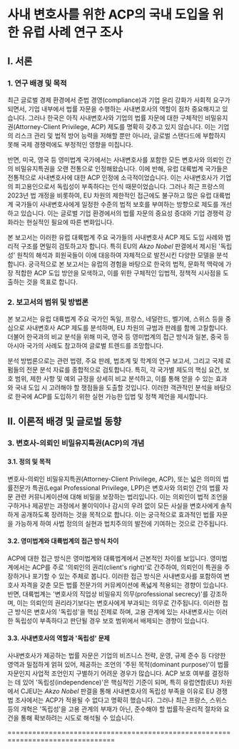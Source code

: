 # 사내 변호사를 위한 ACP의 국내 도입을 위한 유럽 사례 연구 조사

## I. 서론

### 1. 연구 배경 및 목적

최근 글로벌 경제 환경에서 준법 경영(compliance)과 기업 윤리 강화가 사회적 요구가 되면서, 기업 내부에서 법률 자문을 수행하는 사내변호사의 역할이 점차 중요해지고 있습니다. 그러나 한국은 아직 사내변호사와 기업의 법률 자문에 대한 구체적인 비밀유지권(Attorney-Client Privilege, ACP) 제도를 명확히 갖추고 있지 않습니다. 이는 기업의 리스크 관리 및 법적 방어 능력을 저해할 뿐만 아니라, 글로벌 스탠다드에 부합하지 못해 국제 경쟁력에도 부정적인 영향을 미칩니다.

반면, 미국, 영국 등 영미법계 국가에서는 사내변호사를 포함한 모든 변호사와 의뢰인 간의 비밀유지특권을 오랜 전통으로 인정해왔습니다. 이에 반해, 유럽 대륙법계 국가들은 전통적으로 사내변호사에 대한 ACP 인정에 소극적이었습니다. 이는 사내변호사가 기업의 피고용인으로서 독립성이 부족하다는 인식 때문이었습니다. 그러나 최근 프랑스의 2023년 법 개정을 비롯하여, EU 차원의 제한적인 접근에도 불구하고 많은 유럽 대륙법계 국가들이 사내변호사에게 일정한 수준의 법적 보호를 부여하는 방향으로 제도를 개선하고 있습니다. 이는 글로벌 기업 환경에서의 법률 자문의 중요성 증대와 기업 경쟁력 강화라는 현실적인 필요에 따른 변화입니다.

본 보고서는 이러한 유럽 대륙법계 주요 국가들의 사내변호사 ACP 제도 도입 사례와 법리적 구조를 면밀히 검토하고자 합니다. 특히 EU의 *Akzo Nobel* 판결에서 제시된 '독립성' 원칙의 해석과 회원국들이 이에 대응하여 자체적으로 발전시킨 다양한 모델을 분석합니다. 궁극적으로 본 보고서는 유럽의 경험을 바탕으로 한국의 법적, 문화적 맥락에 가장 적합한 ACP 도입 방안을 모색하고, 이를 위한 구체적인 입법적, 정책적 시사점을 도출하는 것을 목표로 합니다.

### 2. 보고서의 범위 및 방법론

본 보고서는 유럽 대륙법계 주요 국가인 독일, 프랑스, 네덜란드, 벨기에, 스위스 등을 중심으로 사내변호사 ACP 제도를 분석하며, EU 차원의 규범과 판례를 함께 고찰합니다. 더불어 한국과의 비교 분석을 위해 미국, 영국 등 영미법계의 접근 방식과 일본, 중국 등 아시아 국가의 사례도 참고하여 글로벌 트렌드를 조망합니다.

분석 방법론으로는 관련 법령, 주요 판례, 법조계 및 학계의 연구 보고서, 그리고 국제 로펌들의 전문 분석 자료를 종합적으로 검토합니다. 특히, 각 국가별 제도의 핵심 요건, 보호 범위, 제한 사항 및 예외 규정을 상세히 비교 분석하고, 이를 통해 얻을 수 있는 효과와 국내 도입 시 고려해야 할 쟁점들을 도출할 것입니다. 이러한 객관적인 분석을 바탕으로 한국에 ACP를 도입하기 위한 실현 가능한 입법 및 정책 제언을 제시합니다.

## II. 이론적 배경 및 글로벌 동향

### 3. 변호사-의뢰인 비밀유지특권(ACP)의 개념

#### 3.1. 정의 및 목적

변호사-의뢰인 비밀유지특권(Attorney-Client Privilege, ACP), 또는 넓은 의미의 법률전문가 특권(Legal Professional Privilege, LPP)은 변호사와 의뢰인 간의 법률 자문 관련 커뮤니케이션에 대해 비밀을 보장하는 법리입니다. 이는 의뢰인이 법적 조언을 구하거나 제공받는 과정에서 불이익이나 감시의 우려 없이 모든 사실을 변호사에게 솔직하게 공개하도록 장려하는 것을 목적으로 합니다. 이는 궁극적으로 효과적인 법률 자문을 가능하게 하여 사법 정의의 실현과 법치주의의 발전에 기여하는 것으로 간주됩니다.

#### 3.2. 영미법계와 대륙법계의 접근 방식 차이

ACP에 대한 접근 방식은 영미법계와 대륙법계에서 근본적인 차이를 보입니다. 영미법계에서는 ACP를 주로 '의뢰인의 권리(client's right)'로 간주하여, 의뢰인이 특권을 주장하거나 포기할 수 있는 주체로 봅니다. 이러한 접근 방식은 사내변호사를 포함하여 변호사 자격을 갖춘 모든 법률 전문가의 커뮤케이션에 폭넓게 적용되는 경향이 있습니다. 반면, 대륙법계는 '변호사의 직업상 비밀유지 의무(professional secrecy)'를 강조하며, 이는 의뢰인의 권리라기보다는 변호사에게 부과되는 의무로 간주됩니다. 이러한 접근 방식은 변호사의 '독립성'을 핵심 전제로 하며, 고용 관계에 있는 사내변호사는 이러한 독립성이 부족하다고 판단될 경우 보호 범위에서 배제되는 경향이 있습니다.

#### 3.3. 사내변호사의 역할과 '독립성' 문제

사내변호사가 제공하는 법률 자문은 기업의 비즈니스 전략, 운영, 규제 준수 등 다양한 영역과 밀접하게 얽혀 있어, 제공하는 조언의 '주된 목적(dominant purpose)'이 법률 자문인지 사업적 조언인지 구별하기 어려운 경우가 많습니다. ACP 보호 여부를 결정하는 데 있어 '독립성(independence)'은 핵심적인 기준이 되며, 특히 유럽연합(EU) 차원에서 CJEU는 *Akzo Nobel* 판결을 통해 사내변호사의 독립성 부족을 이유로 EU 경쟁법 조사에서는 ACP가 적용될 수 없다고 명확히 했습니다. 그러나 최근 프랑스, 스위스 등의 개혁은 '독립성'을 고용 관계의 부재가 아닌, 준수해야 할 법률적·윤리적 절차와 요건을 통해 확보하려는 시도로 해석될 수 있습니다.

================================================================================


